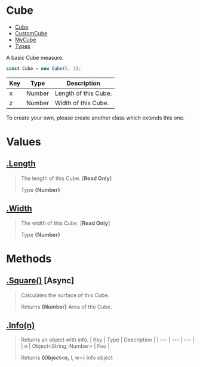 
# Cube

* [Cube](https://github.com/QSmally/Docgen/blob/master/Test/Documentations/Cube.md)
* [CustomCube](https://github.com/QSmally/Docgen/blob/master/Test/Documentations/CustomCube.md)
* [MyCube](https://github.com/QSmally/Docgen/blob/master/Test/Documentations/MyCube.md)
* [Types](https://github.com/QSmally/Docgen/blob/master/Test/Documentations/Types.md)

A basic Cube measure.
```js
const Cube = new Cube(5, 3);
```

| Key | Type | Description |
| --- | --- | --- |
| x | Number | Length of this Cube. |
| z | Number | Width of this Cube. |

To create your own, please create another class which extends this one.



# Values
## [.Length](https://github.com/QSmally/Docgen/blob/master/Test/lib/Cube.js#L14)
> The length of this Cube. [**Read Only**]
>
> Type **{Number}**

## [.Width](https://github.com/QSmally/Docgen/blob/master/Test/lib/Cube.js#L22)
> The width of this Cube. [**Read Only**]
>
> Type **{Number}**

# Methods
## [.Square()](https://github.com/QSmally/Docgen/blob/master/Test/lib/Cube.js#L32) [**Async**]
> Calculates the surface of this Cube.
>
> Returns **{Number}** Area of the Cube.

## [.Info(n)](https://github.com/QSmally/Docgen/blob/master/Test/lib/Cube.js#L41)
> Returns an object with info.
> | Key | Type | Description |
> | --- | --- | --- |
> | n | Object<String, Number> | Foo |
>
> Returns **{Object<n,** l, w>} Info object
